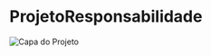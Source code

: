 # ProjetoResponsabilidade


![Capa do Projeto](https://envolverde.com.br/wp-content/uploads/producao-sustentavel-blog.png)
